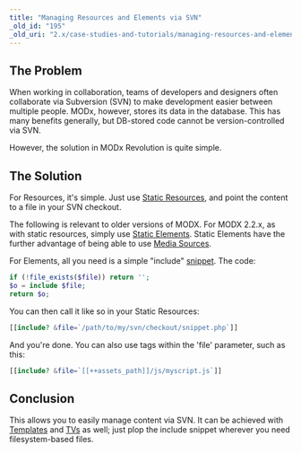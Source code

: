 ```yaml
---
title: "Managing Resources and Elements via SVN"
_old_id: "195"
_old_uri: "2.x/case-studies-and-tutorials/managing-resources-and-elements-via-svn"
---
```


## The Problem

 When working in collaboration, teams of developers and designers often collaborate via Subversion (SVN) to make development easier between multiple people. MODx, however, stores its data in the database. This has many benefits generally, but DB-stored code cannot be version-controlled via SVN.

 However, the solution in MODx Revolution is quite simple.

## The Solution

 For Resources, it's simple. Just use [Static Resources](making-sites-with-modx/structuring-your-site/resources/static-resource "Static Resource"), and point the content to a file in your SVN checkout.

 The following is relevant to older versions of MODX. For MODX 2.2.x, as with static resources, simply use [Static Elements](administering-your-site/upgrading-modx/upgrading-to-2.2.x#Upgradingto2.2.x-StaticElements). Static Elements have the further advantage of being able to use [Media Sources](administering-your-site/upgrading-modx/upgrading-to-2.2.x#Upgradingto2.2.x-MediaSources). 

 For Elements, all you need is a simple "include" [snippet](developing-in-modx/basic-development/snippets "Snippets"). The code:

 ``` php 
if (!file_exists($file)) return '';
$o = include $file;
return $o;
```

 You can then call it like so in your Static Resources:

 ``` php 
[[include? &file=`/path/to/my/svn/checkout/snippet.php`]]
```

 And you're done. You can also use tags within the 'file' parameter, such as this:

 ``` php 
[[include? &file=`[[++assets_path]]/js/myscript.js`]]
```

## Conclusion

 This allows you to easily manage content via SVN. It can be achieved with [Templates](making-sites-with-modx/structuring-your-site/templates "Templates") and [TVs](making-sites-with-modx/customizing-content/template-variables "Template Variables") as well; just plop the include snippet wherever you need filesystem-based files.